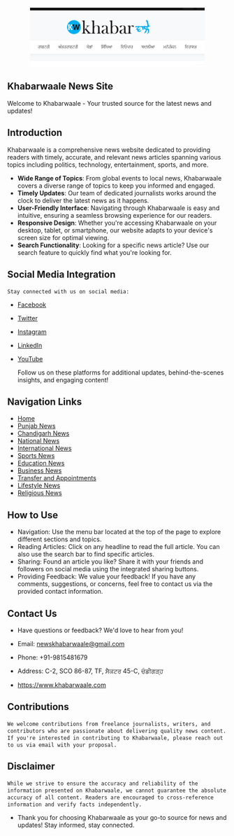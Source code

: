 <p align="center"><a href="https://www.khabarwaale.com/" target="_blank"><img src="khabr.png" width="400" alt="Laravel Logo"></a></p>

## Khabarwaale News Site
Welcome to Khabarwaale - Your trusted source for the latest news and updates!

## Introduction
Khabarwaale is a comprehensive news website dedicated to providing readers with timely, accurate, and relevant news articles spanning various topics including politics, technology, entertainment, sports, and more.


- **Wide Range of Topics**: From global events to local news, Khabarwaale covers a diverse range of topics to keep you informed and engaged.
- **Timely Updates**: Our team of dedicated journalists works around the clock to deliver the latest news as it happens.
- **User-Friendly Interface**: Navigating through Khabarwaale is easy and intuitive, ensuring a seamless browsing experience for our readers.
- **Responsive Design**: Whether you're accessing Khabarwaale on your desktop, tablet, or smartphone, our website adapts to your device's screen size for optimal viewing.
- **Search Functionality**: Looking for a specific news article? Use our search feature to quickly find what you're looking for.

## Social Media Integration

    Stay connected with us on social media:

- [Facebook](https://www.facebook.com/khabarwaaleofficial/)
- [Twitter](https://twitter.com/khabarwaaletv)
- [Instagram](https://www.instagram.com/khabarwaaletv/)
- [LinkedIn](https://www.linkedin.com/in/khabarwaale-waale-001132168/)
- [YouTube](https://www.youtube.com/c/KhabarwaaleTV)

    Follow us on these platforms for additional updates, behind-the-scenes insights, and engaging content!

## Navigation Links

- [Home](https://www.khabarwaale.com)
- [Punjab News](https://www.khabarwaale.com/category/5/punjab)
- [Chandigarh News](https://www.khabarwaale.com/category/6/chandigarh)
- [National News](https://www.khabarwaale.com/category/7/national)
- [International News](https://www.khabarwaale.com/category/8/world)
- [Sports News](https://www.khabarwaale.com/category/9/sports)
- [Education News](https://www.khabarwaale.com/category/10/education)
- [Business News](https://www.khabarwaale.com/category/11/business)
- [Transfer and Appointments](https://www.khabarwaale.com/category/12/transfer-and-appointments)
- [Lifestyle News](https://www.khabarwaale.com/category/13/lifestyle)
- [Religious News](https://www.khabarwaale.com/category/14/religious)


## How to Use
* Navigation: Use the menu bar located at the top of the page to explore different sections and topics.
* Reading Articles: Click on any headline to read the full article. You can also use the search bar to find specific articles.
* Sharing: Found an article you like? Share it with your friends and followers on social media using the integrated sharing buttons.
* Providing Feedback: We value your feedback! If you have any comments, suggestions, or concerns, feel free to contact us via the provided contact information.

## Contact Us
*  Have questions or feedback? We'd love to hear from you!

 * Email: newskhabarwaale@gmail.com
 * Phone: +91-9815481679
 * Address: C-2, SCO 86-87, TF, ਸੈਕਟਰ 45-C, ਚੰਡੀਗੜ੍ਹ
 * https://www.khabarwaale.com

## Contributions
    We welcome contributions from freelance journalists, writers, and contributors who are passionate about delivering quality news content. If you're interested in contributing to Khabarwaale, please reach out to us via email with your proposal.

## Disclaimer

    While we strive to ensure the accuracy and reliability of the information presented on Khabarwaale, we cannot guarantee the absolute accuracy of all content. Readers are encouraged to cross-reference information and verify facts independently.

* Thank you for choosing Khabarwaale as your go-to source for news and updates! Stay informed, stay connected.
